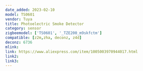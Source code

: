 ```yaml
---
date_added: 2023-02-10
model: TS0601
vendor: Tuya
title: Photoelectric Smoke Detector
category: sensor
zigbeemodel: ['TS0601', '_TZE200_m9skfctm']
compatible: [z2m,zha, deconz, z4d]
deconz: 6736
mlink: 
link: https://www.aliexpress.com/item/1005003970944017.html
link2: 
link3: 
---
```

